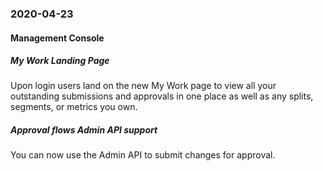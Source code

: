### 2020-04-23
#### Management Console
##### My Work Landing Page
Upon login users land on the new My Work page to view all your outstanding submissions and approvals in one place as well as any splits, segments, or metrics you own.
##### Approval flows Admin API support
You can now use the Admin API to submit changes for approval.
